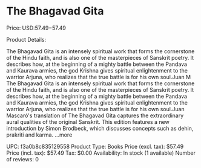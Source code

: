 # The Bhagavad Gita

Price: USD:$57.49-$57.49

Product Details:

The Bhagavad Gita is an intensely spiritual work that forms the cornerstone of the Hindu faith, and is also one of the masterpieces of Sanskrit poetry. It describes how, at the beginning of a mighty battle between the Pandava and Kaurava armies, the god Krishna gives spiritual enlightenment to the warrior Arjuna, who realizes that the true battle is for his own soul.Juan M The Bhagavad Gita is an intensely spiritual work that forms the cornerstone of the Hindu faith, and is also one of the masterpieces of Sanskrit poetry. It describes how, at the beginning of a mighty battle between the Pandava and Kaurava armies, the god Krishna gives spiritual enlightenment to the warrior Arjuna, who realizes that the true battle is for his own soul.Juan Mascaró's translation of The Bhagavad Gita captures the extraordinary aural qualities of the original Sanskrit. This edition features a new introduction by Simon Brodbeck, which discusses concepts such as dehin, prakriti and karma. ...more

UPC: f3a0b8c835129558
Product Type: Books
Price (excl. tax): $57.49
Price (incl. tax): $57.49
Tax: $0.00
Availability: In stock (1 available)
Number of reviews: 0